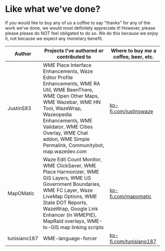 # Like what we've done?
If you would like to buy any of us a coffee to say "thanks" for any of the work we've done, we would most definitely appreciate it!  However, please please please do NOT feel obligated to do so.  We do this because we enjoy it, not because we expect any monetary benefit.


| Author    | Projects I've authored or contributed to | Where to buy me a coffee, beer, etc. |
|-----------|------------------------------------------|--------------------------------------|
| JustinS83 |WME Place Interface Enhancements, Waze Editor Profile Enhancements, WME RA Util, WME BeenThere, WME Open Other Maps, WME Wazebar, WME HN Tool, WazeWrap, Wazeopedia Enhancements, WME Validator, WME Cities Overlay, WME Chat addon, WME Simple Permalink, Communitybot, map.wazedev.com|[ko-fi.com/justinswaze](https://ko-fi.com/justinswaze)|
| MapOMatic | Waze Edit Count Monitor, WME ClickSaver, WME Place Harmonizer, WME GIS Layers, WME US Government Boundaries, WME FC Layer, Waze LiveMap Options, WME State DOT Reports, WazeWrap, Google Link Enhancer (in WMEPIE), MapRaid overlays, WME-to-GIS map linking scripts |[ko-fi.com/mapomatic](https://ko-fi.com/mapomatic)|
| tunisiano187 | WME-language-forcer |[ko-fi.com/tunisiano187](https://ko-fi.com/tunisiano187)|
